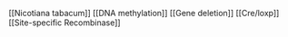 [[Nicotiana tabacum]]
[[DNA methylation]]
[[Gene deletion]]
[[Cre/loxp]]
[[Site-specific Recombinase]]

